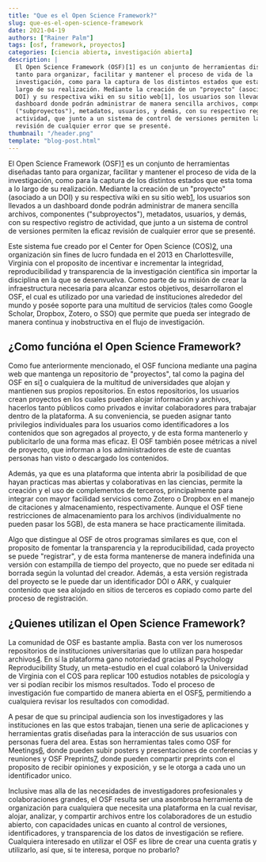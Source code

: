 ```yaml
---
title: "Que es el Open Science Framework?"
slug: que-es-el-open-science-framework
date: 2021-04-19
authors: ["Rainer Palm"]
tags: [osf, framework, proyectos]
categories: [ciencia abierta, investigación abierta]
description: |
  El Open Science Framework (OSF)[1] es un conjunto de herramientas diseñadas
  tanto para organizar, facilitar y mantener el proceso de vida de la
  investigación, como para la captura de los distintos estados que esta toma a lo
  largo de su realización. Mediante la creación de un "proyecto" (asociado a un
  DOI) y su respectiva wiki en su sitio web[1], los usuarios son llevados a un
  dashboard donde podrán administrar de manera sencilla archivos, componentes
  ("subproyectos"), metadatos, usuarios, y demás, con su respectivo registro de
  actividad, que junto a un sistema de control de versiones permiten la eficaz
  revisión de cualquier error que se presenté.
thumbnail: "/header.png"
template: "blog-post.html"
---
```


<!-- # Que es el Open Science Framework? -->

El Open Science Framework (OSF)[1] es un conjunto de herramientas diseñadas
tanto para organizar, facilitar y mantener el proceso de vida de la
investigación, como para la captura de los distintos estados que esta toma a lo
largo de su realización. Mediante la creación de un "proyecto" (asociado a un
DOI) y su respectiva wiki en su sitio web[1], los usuarios son llevados a un
dashboard donde podrán administrar de manera sencilla archivos, componentes
("subproyectos"), metadatos, usuarios, y demás, con su respectivo registro de
actividad, que junto a un sistema de control de versiones permiten la eficaz
revisión de cualquier error que se presenté.

<!-- TEASER_END -->

Este sistema fue creado por el Center for Open Science (COS)[2], una
organización sin fines de lucro fundada en el 2013 en Charlottesville, Virginia
con el proposito de incentivar e incrementar la integridad, reproducibilidad y
transparencia de la investigación científica sin importar la disciplina en la
que se desenvuelva. Como parte de su misión de crear la infraestructura
necesaria para alcanzar estos objetivos, desarrollaron el OSF, el cual es
utilizado por una variedad de instituciones alrededor del mundo y posée soporte
para una multitud de servicios (tales como Google Scholar, Dropbox, Zotero, o
SSO) que permite que pueda ser integrado de manera continua y inobstructiva en
el flujo de investigación.

## ¿Como funcióna el Open Science Framework?

Como fue anteriormente mencionado, el OSF funciona mediante una pagina web que
mantenga un repositorio de "proyectos", tal como la pagina del OSF en si[1] o
cualquiera de la multitud de universidades que alojan y mantienen sus propios
repositorios. En estos repositorios, los usuarios crean proyectos en los cuales
pueden alojar información y archivos, hacerlos tanto públicos como privados e
invitar colaboradores para trabajar dentro de la plataforma. A su conveniencia,
se pueden asignar tanto privilegios individuales para los usuarios como
identificadores a los contenidos que son agregados al proyecto, y de esta forma
mantenerlo y publicitarlo de una forma mas eficaz. El OSF también posee métricas
a nivel de proyecto, que informan a los administradores de este de cuantas
personas han visto o descargado los contenidos.

Además, ya que es una plataforma que intenta abrir la posibilidad de que hayan
practicas mas abiertas y colaborativas en las ciencias, permite la creación y el
uso de complementos de terceros, principalmente para integrar con mayor
facilidad servicios como Zotero o Dropbox en el manejo de citaciones y
almacenamiento, respectivamente. Aunque el OSF tiene restricciones de
almacenamiento para los archivos (individualmente no pueden pasar los 5GB), de
esta manera se hace practicamente ilimitada.

Algo que distingue al OSF de otros programas similares es que, con el proposito
de fomentar la transparencia y la reproducibilidad, cada proyecto se puede
"registrar", y de esta forma mantenerse de manera indefinida una versión con
estampilla de tiempo del proyecto, que no puede ser editada ni borrada según la
voluntad del creador. Además, a esta versión registrada del proyecto se le puede
dar un identificador DOI o ARK, y cualquier contenido que sea alojado en sitios
de terceros es copiado como parte del proceso de registración.

## ¿Quienes utilizan el Open Science Framework?

La comunidad de OSF es bastante amplia. Basta con ver los numerosos repositorios
de instituciones universitarias que lo utilizan para hospedar archivos[4]. En sí
la plataforma gano notoriedad gracias al Psychology Reproducibility Study, un
meta-estudio en el cual colaboró la Universidad de Virginia con el COS para
replicar 100 estudios notables de psicología y ver si podían recibir los mismos
resultados. Todo el proceso de investigación fue compartido de manera abierta en
el OSF[5], permitiendo a cualquiera revisar los resultados con comodidad.

A pesar de que su principal audiencia son los investigadores y las instituciones
en las que estos trabajan, tienen una serie de aplicaciones y herramientas
gratis diseñadas para la interacción de sus usuarios con personas fuera del
area. Estas son herramientas tales como OSF for Meetings[6], donde pueden subir
posters y presentaciones de conferencias y reuniones y OSF Preprints[7], donde
pueden compartir preprints con el proposito de recibir opiniones y exposición, y
se le otorga a cada uno un identificador unico.

Inclusive mas alla de las necesidades de investigadores profesionales y
colaboraciones grandes, el OSF resulta ser una asombrosa herramienta de
organización para cualquiera que necesita una plataforma en la cual revisar,
alojar, analizar, y compartir archivos entre los colaboradores de un estudio
abierto, con capacidades unicas en cuanto al control de versiones,
identificadores, y transparencia de los datos de investigación se refiere.
Cualquiera interesado en utilizar el OSF es libre de crear una cuenta gratis y
utilizarlo, así que, si te interesa, porque no probarlo?

[1]: https://osf.io "Open Science Framework"
[2]: https://cos.io "Center for Open Science"
[4]: https://osf.io/institutions?view_only= "OSF Institutions"
[5]:
  http://osf.io/ezum7
  "Estimating the Reproducibility of Psychological Science"
[6]: https://osf.io/meetings "OSF for Meetings"
[7]: https://osf.io/preprints "OSF Preprints"
